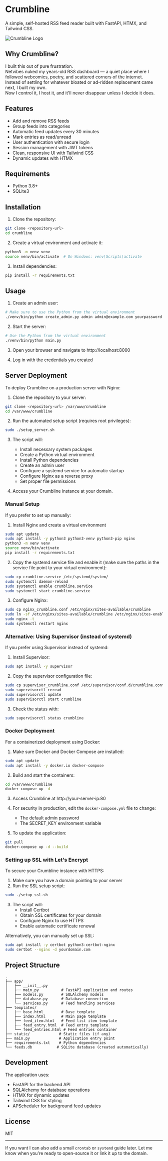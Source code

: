 # Crumbline

A simple, self-hosted RSS feed reader built with FastAPI, HTMX, and Tailwind CSS.

![Crumbline Logo](static/images/logo.svg)

## Why Crumbline?

I built this out of pure frustration.  
Netvibes nuked my years-old RSS dashboard — a quiet place where I followed webcomics, poetry, and scattered corners of the internet.  
Instead of settling for whatever bloated or ad-ridden replacement came next, I built my own.  
Now I control it, I host it, and it'll never disappear unless I decide it does.

## Features

- Add and remove RSS feeds
- Group feeds into categories
- Automatic feed updates every 30 minutes
- Mark entries as read/unread
- User authentication with secure login
- Session management with JWT tokens
- Clean, responsive UI with Tailwind CSS
- Dynamic updates with HTMX

## Requirements

- Python 3.8+
- SQLite3

## Installation

1. Clone the repository:
```bash
git clone <repository-url>
cd crumbline
```

2. Create a virtual environment and activate it:
```bash
python3 -m venv venv
source venv/bin/activate  # On Windows: venv\Scripts\activate
```

3. Install dependencies:
```bash
pip install -r requirements.txt
```

## Usage

1. Create an admin user:
```bash
# Make sure to use the Python from the virtual environment
./venv/bin/python create_admin.py admin admin@example.com yourpassword
```

2. Start the server:
```bash
# Use the Python from the virtual environment
./venv/bin/python main.py
```

3. Open your browser and navigate to http://localhost:8000

4. Log in with the credentials you created

## Server Deployment

To deploy Crumbline on a production server with Nginx:

1. Clone the repository to your server:
```bash
git clone <repository-url> /var/www/crumbline
cd /var/www/crumbline
```

2. Run the automated setup script (requires root privileges):
```bash
sudo ./setup_server.sh
```

3. The script will:
   - Install necessary system packages
   - Create a Python virtual environment
   - Install Python dependencies
   - Create an admin user
   - Configure a systemd service for automatic startup
   - Configure Nginx as a reverse proxy
   - Set proper file permissions

4. Access your Crumbline instance at your domain.

### Manual Setup

If you prefer to set up manually:

1. Install Nginx and create a virtual environment
```bash
sudo apt update
sudo apt install -y python3 python3-venv python3-pip nginx
python3 -m venv venv
source venv/bin/activate
pip install -r requirements.txt
```

2. Copy the systemd service file and enable it (make sure the paths in the service file point to your virtual environment):
```bash
sudo cp crumbline.service /etc/systemd/system/
sudo systemctl daemon-reload
sudo systemctl enable crumbline.service
sudo systemctl start crumbline.service
```

3. Configure Nginx:
```bash
sudo cp nginx_crumbline.conf /etc/nginx/sites-available/crumbline
sudo ln -sf /etc/nginx/sites-available/crumbline /etc/nginx/sites-enabled/
sudo nginx -t
sudo systemctl restart nginx
```

### Alternative: Using Supervisor (instead of systemd)

If you prefer using Supervisor instead of systemd:

1. Install Supervisor:
```bash
sudo apt install -y supervisor
```

2. Copy the supervisor configuration file:
```bash
sudo cp supervisor_crumbline.conf /etc/supervisor/conf.d/crumbline.conf
sudo supervisorctl reread
sudo supervisorctl update
sudo supervisorctl start crumbline
```

3. Check the status with:
```bash
sudo supervisorctl status crumbline
```

### Docker Deployment

For a containerized deployment using Docker:

1. Make sure Docker and Docker Compose are installed:
```bash
sudo apt update
sudo apt install -y docker.io docker-compose
```

2. Build and start the containers:
```bash
cd /var/www/crumbline
docker-compose up -d
```

3. Access Crumbline at http://your-server-ip:80

4. For security in production, edit the `docker-compose.yml` file to change:
   - The default admin password
   - The SECRET_KEY environment variable

5. To update the application:
```bash
git pull
docker-compose up -d --build
```

### Setting up SSL with Let's Encrypt

To secure your Crumbline instance with HTTPS:

1. Make sure you have a domain pointing to your server
2. Run the SSL setup script:

```bash
sudo ./setup_ssl.sh
```

3. The script will:
   - Install Certbot
   - Obtain SSL certificates for your domain
   - Configure Nginx to use HTTPS
   - Enable automatic certificate renewal

Alternatively, you can manually set up SSL:

```bash
sudo apt install -y certbot python3-certbot-nginx
sudo certbot --nginx -d yourdomain.com
```

## Project Structure

```
.
├── app/
│   ├── __init__.py
│   ├── main.py          # FastAPI application and routes
│   ├── models.py        # SQLAlchemy models
│   ├── database.py      # Database connection
│   └── services.py      # Feed handling services
├── templates/
│   ├── base.html        # Base template
│   ├── index.html       # Main page template
│   ├── feed_item.html   # Feed list item template
│   ├── feed_entry.html  # Feed entry template
│   └── feed_entries.html # Feed entries container
├── static/             # Static files (if any)
├── main.py             # Application entry point
├── requirements.txt    # Python dependencies
└── feeds.db           # SQLite database (created automatically)
```

## Development

The application uses:
- FastAPI for the backend API
- SQLAlchemy for database operations
- HTMX for dynamic updates
- Tailwind CSS for styling
- APScheduler for background feed updates

## License

MIT

---

If you want I can also add a small `crontab` or `systemd` guide later. Let me know when you're ready to open-source it or link it up to the domain.